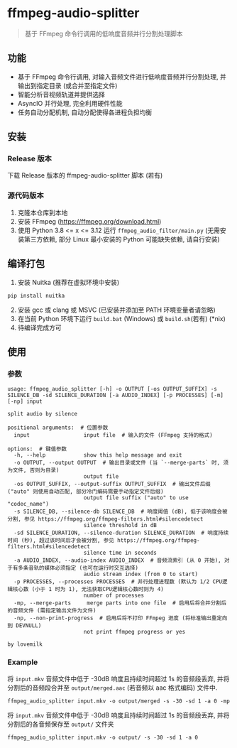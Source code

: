 # ffmpeg-audio-splitter
> 基于 FFmpeg 命令行调用的低响度音频并行分割处理脚本

## 功能
* 基于 FFmpeg 命令行调用, 对输入音频文件进行低响度音频并行分割处理, 并输出到指定目录 (或合并至指定文件)
* 智能分析音视频轨道并提供选择
* AsyncIO 并行处理, 完全利用硬件性能
* 任务自动分配机制, 自动分配使得各进程负担均衡

## 安装
### Release 版本
下载 Release 版本的 ffmpeg-audio-splitter 脚本 (若有)

### 源代码版本
1. 克隆本仓库到本地
2. 安装 FFmpeg (<https://ffmpeg.org/download.html>)
3. 使用 Python 3.8 <= x <= 3.12 运行 `ffmpeg_audio_filter/main.py` (无需安装第三方依赖, 部分 Linux 最小安装的 Python 可能缺失依赖, 请自行安装)

## 编译打包
1. 安装 Nuitka (推荐在虚拟环境中安装)
```shell
pip install nuitka
```
2. 安装 gcc 或 clang 或 MSVC (已安装并添加至 PATH 环境变量者请忽略)
3. 在当前 Python 环境下运行 `build.bat` (Windows) 或 `build.sh`(若有) (*nix)
4. 待编译完成方可

## 使用
### 参数
```
usage: ffmpeg_audio_splitter [-h] -o OUTPUT [-os OUTPUT_SUFFIX] -s SILENCE_DB -sd SILENCE_DURATION [-a AUDIO_INDEX] [-p PROCESSES] [-m] [-np] input

split audio by silence

positional arguments:  # 位置参数
  input                 input file  # 输入的文件 (FFmpeg 支持的格式)

options:  # 键值参数
  -h, --help            show this help message and exit
  -o OUTPUT, --output OUTPUT  # 输出目录或文件 (当 `--merge-parts` 时, 须为文件, 否则为目录)
                        output file
  -os OUTPUT_SUFFIX, --output-suffix OUTPUT_SUFFIX  # 输出文件后缀 ("auto" 则使用自动匹配, 部分冷门编码需要手动指定文件后缀)
                        output file suffix ("auto" to use "codec_name")
  -s SILENCE_DB, --silence-db SILENCE_DB  # 响度阈值 (dB), 低于该响度会被分割, 参见 https://ffmpeg.org/ffmpeg-filters.html#silencedetect
                        silence threshold in dB
  -sd SILENCE_DURATION, --silence-duration SILENCE_DURATION  # 响度持续时间 (秒), 超过该时间后才会被分割, 参见 https://ffmpeg.org/ffmpeg-filters.html#silencedetect
                        silence time in seconds
  -a AUDIO_INDEX, --audio-index AUDIO_INDEX  # 音频流索引 (从 0 开始), 对于有多条音轨的媒体必须指定 (也可在运行时交互选择)
                        audio stream index (from 0 to start)
  -p PROCESSES, --processes PROCESSES  # 并行处理进程数 (默认为 1/2 CPU逻辑核心数 (小于 1 时为 1), 无法获取CPU逻辑核心数时则为 4)
                        number of processes
  -mp, --merge-parts     merge parts into one file  # 启用后将合并分割后的音频文件 (需指定输出文件为文件)
  -np, --non-print-progress  # 启用后将不打印 FFmpeg 进度 (将标准输出重定向到 DEVNULL)
                        not print ffmpeg progress or yes

by lovemilk
```

### Example
将 `input.mkv` 音频文件中低于 -30dB 响度且持续时间超过 1s 的音频段丢弃, 并将分割后的音频段合并至 `output/merged.aac` (若音频以 aac 格式编码) 文件中.
```
ffmpeg_audio_splitter input.mkv -o output/merged -s -30 -sd 1 -a 0 -mp
```

将 `input.mkv` 音频文件中低于 -30dB 响度且持续时间超过 1s 的音频段丢弃, 并将分割后的各音频保存至 `output/` 文件夹
```
ffmpeg_audio_splitter input.mkv -o output/ -s -30 -sd 1 -a 0
```
